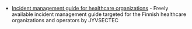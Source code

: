 * [Incident management guide for healthcare organizations](https://jyvsectec.fi/wp-content/uploads/2020/12/kyberhairioiden-hallinta-kasikirja-terveydenhuollon-toimijoille.pdf) - Freely available incident management guide targeted for the Finnish healthcare organizations and operators by JYVSECTEC

